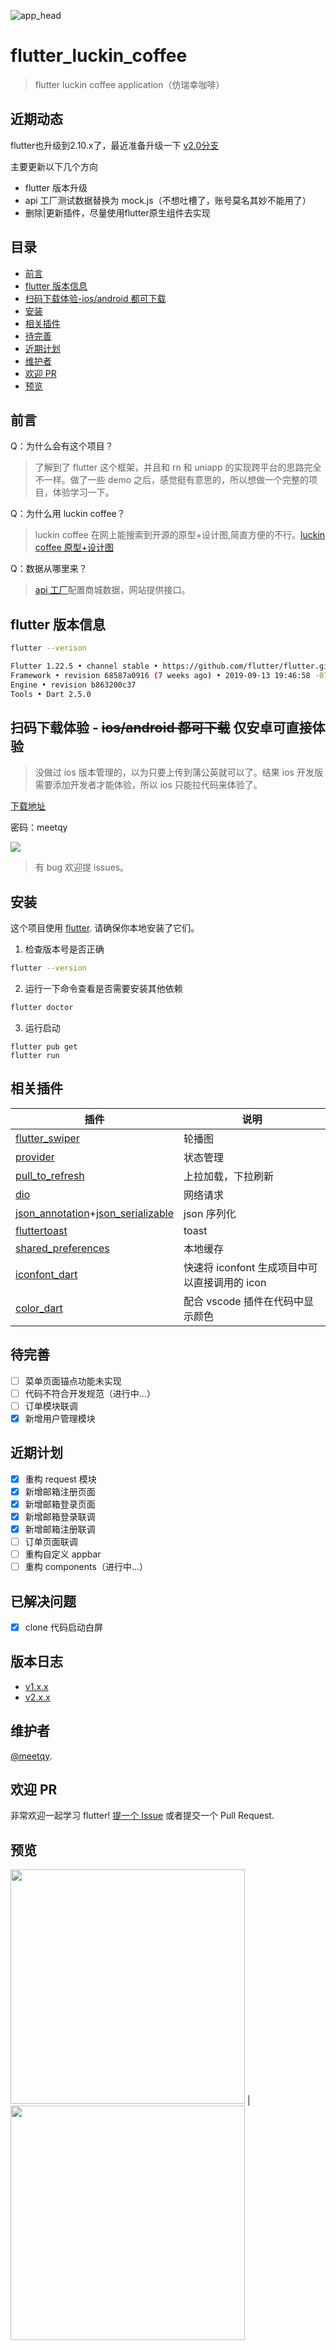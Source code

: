 ![app_head](./readme/images/githead1.png)

# flutter_luckin_coffee

> flutter luckin coffee application（仿瑞幸咖啡）

## 近期动态

flutter也升级到2.10.x了，最近准备升级一下
[v2.0分支](https://gitee.com/meetqy/flutter_luckin_coffee/tree/v2.0/)

主要更新以下几个方向

- flutter 版本升级
- api 工厂测试数据替换为 mock.js（不想吐槽了，账号莫名其妙不能用了）
- 删除|更新插件，尽量使用flutter原生组件去实现

## 目录

- [前言](#前言)
- [flutter 版本信息](#flutter版本信息)
- [扫码下载体验-ios/android 都可下载](#扫码下载体验-ios/android都可下载)
- [安装](#安装)
- [相关插件](#相关插件)
- [待完善](#待完善)
- [近期计划](#近期计划)
- [维护者](#维护者)
- [欢迎 PR](#欢迎PR)
- [预览](#预览)

## 前言

Q：为什么会有这个项目？

> 了解到了 flutter 这个框架，并且和 rn 和 uniapp 的实现跨平台的思路完全不一样。做了一些 demo 之后，感觉挺有意思的，所以想做一个完整的项目，体验学习一下。

Q：为什么用 luckin coffee？

> luckin coffee 在网上能搜索到开源的原型+设计图,简直方便的不行。[luckin coffee 原型+设计图](https://www.xiaopiu.com/square?libPop=project&libId=5c306b252d5cd56e70a1e640)

Q：数据从哪里来？

> [api 工厂](https://www.it120.cc/?referrer=18046)配置商城数据，网站提供接口。

## flutter 版本信息

```sh
flutter --verison
```

```sh
Flutter 1.22.5 • channel stable • https://github.com/flutter/flutter.git
Framework • revision 68587a0916 (7 weeks ago) • 2019-09-13 19:46:58 -0700
Engine • revision b863200c37
Tools • Dart 2.5.0
```

## 扫码下载体验 - ~~ios/android 都可下载~~ 仅安卓可直接体验

> 没做过 ios 版本管理的，以为只要上传到蒲公英就可以了。结果 ios 开发版需要添加开发者才能体验，所以 ios 只能拉代码来体验了。

[下载地址](https://gitee.com/meetqy/flutter_luckin_coffee/releases/v2.0.0)

密码：meetqy

![](./qrcode.png)

> 有 bug 欢迎提 issues。

## 安装

这个项目使用 [flutter](https://github.com/flutter/flutter). 请确保你本地安装了它们。

1. 检查版本号是否正确

```sh
flutter --version
```

2. 运行一下命令查看是否需要安装其他依赖

```sh
flutter doctor
```

3. 运行启动

```
flutter pub get
flutter run
```

## 相关插件

| 插件                                                                                                                                                              | 说明                                          |
| ----------------------------------------------------------------------------------------------------------------------------------------------------------------- | --------------------------------------------- |
| [flutter_swiper](https://github.com/best-flutter/flutter_swiper)                                                                                                  | 轮播图                                        |
| [provider](https://github.com/rrousselGit/provider)                                                                                                               | 状态管理                                      |
| [pull_to_refresh](https://github.com/bytedance/pull_to_refresh)                                                                                                   | 上拉加载，下拉刷新                            |
| [dio](https://github.com/flutterchina/dio)                                                                                                                        | 网络请求                                      |
| [json_annotation](https://github.com/dart-lang/json_serializable/tree/master/json_annotation)+[json_serializable](https://github.com/dart-lang/json_serializable) | json 序列化                                   |
| [fluttertoast](https://github.com/PonnamKarthik/FlutterToast)                                                                                                     | toast                                         |
| [shared_preferences](https://github.com/flutter/plugins/tree/master/packages/shared_preferences)                                                                  | 本地缓存                                      |
| [iconfont_dart](https://github.com/meetqy/iconfont_dart)                                                                                                          | 快速将 iconfont 生成项目中可以直接调用的 icon |
| [color_dart](https://github.com/meetqy/color_dart)                                                                                                                | 配合 vscode 插件在代码中显示颜色              |

## 待完善

- [ ] 菜单页面锚点功能未实现
- [ ] 代码不符合开发规范（进行中...）
- [ ] 订单模块联调
- [x] 新增用户管理模块

## 近期计划

- [x] 重构 request 模块
- [x] 新增邮箱注册页面
- [x] 新增邮箱登录页面
- [x] 新增邮箱登录联调
- [x] 新增邮箱注册联调
- [ ] 订单页面联调
- [ ] 重构自定义 appbar
- [ ] 重构 components（进行中...）

## 已解决问题

- [x] clone 代码启动白屏

## 版本日志

- [v1.x.x](./readme/backlog/v1.x.x.md)
- [v2.x.x](./readme/backlog/v2.x.x.md)

## 维护者

[@meetqy](https://github.com/meetqy).

## 欢迎 PR

非常欢迎一起学习 flutter! [提一个 Issue](https://github.com/meetqy/flutter_luckin_coffee/issues/new) 或者提交一个 Pull Request.

## 预览

<img src="./readme/images/1.gif" width="375"/> | <img src="./readme/images/2.gif" width="375"/>
